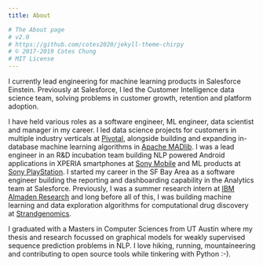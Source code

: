 ```yaml
---
title: About

# The About page
# v2.0
# https://github.com/cotes2020/jekyll-theme-chirpy
# © 2017-2019 Cotes Chung
# MIT License
---
```


I currently lead engineering for machine learning products in Salesforce Einstein. Previously at Salesforce, I led the Customer Intelligence data science team, solving problems in customer growth, retention and platform adoption. 

I have held various roles as a software engineer, ML engineer, data scientist and manager in my career. I led data science projects for customers in multiple industry verticals at [Pivotal](https://tanzu.vmware.com/), alongside building and expanding in-database machine learning algorithms in [Apache MADlib](https://madlib.apache.org/). I was a lead engineer in an R&D incubation team building NLP powered Android applications in XPERIA smartphones at [Sony Mobile](https://www.sony.net/) and ML products at [Sony PlayStation](https://www.playstation.com/en-us/corporate/about/). I started my career in the SF Bay Area as a software engineer building the reporting and dashboarding capability in the Analytics team at Salesforce. Previously, I was a summer research intern at [IBM Almaden Research](http://www.research.ibm.com/labs/almaden/) and long before all of this, I was building machine learning and data exploration algorithms for computational drug discovery at [Strandgenomics](https://strandls.com/strand-life-sciences-us/).

I graduated with a Masters in Computer Sciences from UT Austin where my thesis and research focussed on graphical models for weakly supervised sequence prediction problems in NLP. I love hiking, running, mountaineering and contributing to open source tools while tinkering with Python :-).
